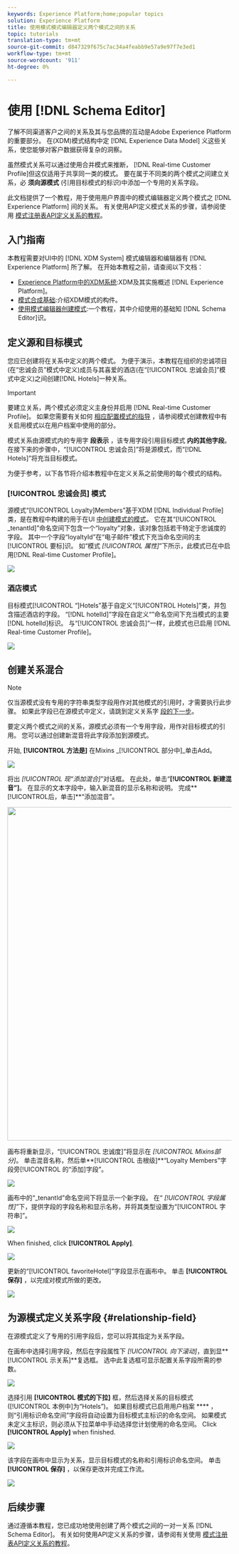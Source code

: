 ```yaml
---
keywords: Experience Platform;home;popular topics
solution: Experience Platform
title: 使用模式模式编辑器定义两个模式之间的关系
topic: tutorials
translation-type: tm+mt
source-git-commit: d847329f675c7ac34a4feabb9e57a9e97f7e3ed1
workflow-type: tm+mt
source-wordcount: '911'
ht-degree: 0%

---
```



# 使用 [!DNL Schema Editor]

了解不同渠道客户之间的关系及其与您品牌的互动是Adobe Experience Platform的重要部分。 在(XDM)模式结构中定 [!DNL Experience Data Model] 义这些关系，使您能够对客户数据获得复杂的洞察。

虽然模式关系可以通过使用合并模式来推断， [!DNL Real-time Customer Profile]但这仅适用于共享同一类的模式。 要在属于不同类的两个模式之间建立关系，必 **须向源模式** (引用目标模式的标识)中添加一个专用的关系字段。

此文档提供了一个教程，用于使用用户界面中的模式编辑器定义两个模式之 [!DNL Experience Platform] 间的关系。 有关使用API定义模式关系的步骤，请参阅使用 [模式注册表API定义关系的教程](relationship-api.md)。

## 入门指南

本教程需要对UI中的 [!DNL XDM System] 模式编辑器和编辑器有 [!DNL Experience Platform] 所了解。 在开始本教程之前，请查阅以下文档：

* [Experience Platform中的XDM系统](../home.md):XDM及其实施概述 [!DNL Experience Platform]。
* [模式合成基础](../schema/composition.md):介绍XDM模式的构件。
* [使用模式编辑器创建模式](create-schema-ui.md):一个教程，其中介绍使用的基础知 [!DNL Schema Editor]识。

## 定义源和目标模式

您应已创建将在关系中定义的两个模式。 为便于演示，本教程在组织的忠诚项目(在“忠诚会员”模式中定义)成员与其喜爱的酒店(在“[!UICONTROL 忠诚会员]”模式中定义)之间创建[!DNL Hotels]一种关系。

>[!IMPORTANT]
>
>要建立关系，两个模式必须定义主身份并启用 [!DNL Real-time Customer Profile]。 如果您需要有关如何 [相应配置模式的指导](./create-schema-ui.md#profile) ，请参阅模式创建教程中有关启用模式以在用户档案中使用的部分。

模式关系由源模式内的专用字 **段表示** ，该专用字段引用目标模式 **内的其他字段**。 在接下来的步骤中，“[!UICONTROL 忠诚会员]”将是源模式，而“[!DNL Hotels]”将充当目标模式。

为便于参考，以下各节将介绍本教程中在定义关系之前使用的每个模式的结构。

### [!UICONTROL 忠诚会员] 模式

源模式“[!UICONTROL Loyalty]Members”基于XDM [!DNL Individual Profile] 类，是在教程中构建的用于在UI [中创建模式的模式](create-schema-ui.md)。 它在其“[!UICONTROL \_tenantId]”命名空间下包含一个“loyalty”对象，该对象包括若干特定于忠诚度的字段。 其中一个字段“loyaltyId”在“电子邮件”模式下充当命名空间的主[!UICONTROL 要标]识。 如“模式 _[!UICONTROL 属性]_”下所示，此模式已在中启用[!DNL Real-time Customer Profile]。

![](../images/tutorials/relationship/loyalty-members.png)

### 酒店模式

目标模式[!UICONTROL “]Hotels”基于自定义“[!UICONTROL Hotels]”类，并包含描述酒店的字段。 “[!DNL hotelId]”字段在自定义“”命名空间下充当模式的主要[!DNL hotelId]标识。 与“[!UICONTROL 忠诚会员]”一样，此模式也已启用 [!DNL Real-time Customer Profile]。

![](../images/tutorials/relationship/hotels.png)

## 创建关系混合

>[!NOTE]
>
>仅当源模式没有专用的字符串类型字段用作对其他模式的引用时，才需要执行此步骤。 如果此字段已在源模式中定义，请跳到定义关系字 [段的下一步](#relationship-field)。

要定义两个模式之间的关系，源模式必须有一个专用字段，用作对目标模式的引用。 您可以通过创建新混音将此字段添加到源模式。

开始, **[!UICONTROL 方法是]** 在Mixins _[!UICONTROL 部分中]_单击Add。

![](../images/tutorials/relationship/loyalty-add-mixin.png)

将出 _[!UICONTROL 现“添加混合]_”对话框。 在此处，单击“**[!UICONTROL &#x200B;新建混音”]**。 在显示的文本字段中，输入新混音的显示名称和说明。 完成**[!UICONTROL &#x200B;后，单击&#x200B;]**“添加混音”。

<img src="../images/tutorials/relationship/loyalty-create-new-mixin.png" width="750"><br>

画布将重新显示，“[!UICONTROL 忠诚度]”将显示在 _[!UICONTROL Mixins部分]_。 单击混音名称，然后单**[!UICONTROL &#x200B;击根级&#x200B;]**“Loyalty Members”字段旁[!UICONTROL 的“添加]字段”。

![](../images/tutorials/relationship/loyalty-add-field.png)

画布中的“\_tenantId”命名空间下将显示一个新字段。 在“ _[!UICONTROL 字段属性]_”下，提供字段的字段名称和显示名称，并将其类型设置为“[!UICONTROL 字符串]”。

![](../images/tutorials/relationship/relationship-field-details.png)

When finished, click **[!UICONTROL Apply]**.

![](../images/tutorials/relationship/relationship-field-apply.png)

更新的“[!UICONTROL favoriteHotel]”字段显示在画布中。 单击 **[!UICONTROL 保存]** ，以完成对模式所做的更改。

![](../images/tutorials/relationship/relationship-field-save.png)

## 为源模式定义关系字段 {#relationship-field}

在源模式定义了专用的引用字段后，您可以将其指定为关系字段。

在画布中选择引用字段，然后在字段属性下 _[!UICONTROL 向下滚动]_，直到显**[!UICONTROL &#x200B;示关系&#x200B;]**复选框。 选中此复选框可显示配置关系字段所需的参数。

![](../images/tutorials/relationship/relationship-checkbox.png)

选择引用 **[!UICONTROL 模式的下拉]** 框，然后选择关系的目标模式([!UICONTROL 本例中]为“Hotels”)。 如果目标模式已启用用户档案 **** ，则“引用标识命名空间”字段将自动设置为目标模式主标识的命名空间。 如果模式未定义主标识，则必须从下拉菜单中手动选择您计划使用的命名空间。 Click **[!UICONTROL Apply]** when finished.

![](../images/tutorials/relationship/reference-schema-id-namespace.png)

该字段在画布中显示为关系，显示目标模式的名称和引用标识命名空间。 单击 **[!UICONTROL 保存]** ，以保存更改并完成工作流。

![](../images/tutorials/relationship/relationship-save.png)

## 后续步骤

通过遵循本教程，您已成功地使用创建了两个模式之间的一对一关系 [!DNL Schema Editor]。 有关如何使用API定义关系的步骤，请参阅有关使用 [模式注册表API定义关系的教程](relationship-api.md)。